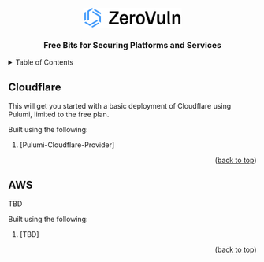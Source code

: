 <!-- PROJECT LOGO -->
<br />
<div align="center">
  <a href="https://zerovuln.ai">
    <img src="images/zv-logo.png" alt="Logo" width="200" height="40">
  </a>

  <h3 align="center">Free Bits for Securing Platforms and Services</h3>
</div>

<!-- TABLE OF CONTENTS -->
<details>
  <summary>Table of Contents</summary>
  <ol>
    <li>
      <a href="#cloudflare">Cloudflare Deployment</a>
    </li>
    <li>
      <a href="#aws">AWS</a>
    </li>
  </ol>
</details>



<!-- Cloudflare Deployment-->
## Cloudflare

This will get you started with a basic deployment of Cloudflare using Pulumi, limited to the free plan.

Built using the following:
1. [Pulumi-Cloudflare-Provider]



<p align="right">(<a href="#readme-top">back to top</a>)</p>


<!-- AWS -->
## AWS

TBD

Built using the following:
1. [TBD]

<p align="right">(<a href="#readme-top">back to top</a>)</p>
